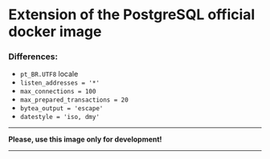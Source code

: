# Extension of the PostgreSQL official docker image

###  Differences:

- `pt_BR.UTF8` locale
- `listen_addresses = '*'`
- `max_connections = 100`
- `max_prepared_transactions = 20`
- `bytea_output = 'escape'`
- `datestyle = 'iso, dmy'`

---

**Please, use this image only for development!**

---